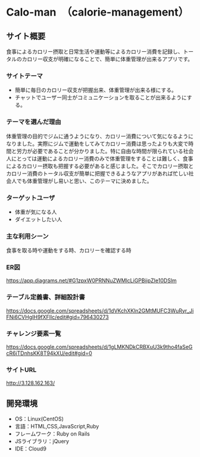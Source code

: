 # Calo-man　（calorie-management）


## サイト概要
食事によるカロリー摂取と日常生活や運動等によるカロリー消費を記録し、トータルのカロリー収支が明確になることで、簡単に体重管理が出来るアプリです。

### サイトテーマ
 - 簡単に毎日のカロリー収支が把握出来、体重管理が出来る様にする。<br>
 - チャットでユーザー同士がコミュニケーションを取ることが出来るようにする。

### テーマを選んだ理由
体重管理の目的でジムに通うようになり、カロリー消費について気になるようになりました。実際にジムで運動をしてみてカロリー消費は思ったよりも大変で時間と労力が必要であることが分かりました。特に自由な時間が限られている社会人にとっては運動によるカロリー消費のみで体重管理をすることは難しく、食事によるカロリー摂取も把握する必要があると感じました。そこでカロリー摂取とカロリー消費のトータル収支が簡単に把握できるようなアプリがあれば忙しい社会人でも体重管理がし易いと思い、このテーマに決めました。

### ターゲットユーザ
 - 体重が気になる人<br>
 - ダイエットしたい人

### 主な利用シーン
食事を取る時や運動をする時、カロリーを確認する時

### ER図
https://app.diagrams.net/#G1zpxW0PRNNuZWMlcLiGPBiipZIe10DSlm

### テーブル定義書、詳細設計書
https://docs.google.com/spreadsheets/d/1dVKchXKln2GMtMUFC3WuRyr_JiFNi6CVHgIH9fXFllc/edit#gid=796430273

### チャレンジ要素一覧
https://docs.google.com/spreadsheets/d/1gLMKNDkCRBXuU3k9tho4faSeGcR6iTDnhsKK8T94kXU/edit#gid=0

### サイトURL
http://3.128.162.163/

## 開発環境
- OS：Linux(CentOS)
- 言語：HTML,CSS,JavaScript,Ruby
- フレームワーク：Ruby on Rails
- JSライブラリ：jQuery
- IDE：Cloud9
